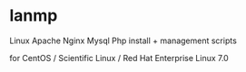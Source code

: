 lanmp
=====
Linux Apache Nginx Mysql Php install + management scripts

for CentOS / Scientific Linux / Red Hat Enterprise Linux 7.0
